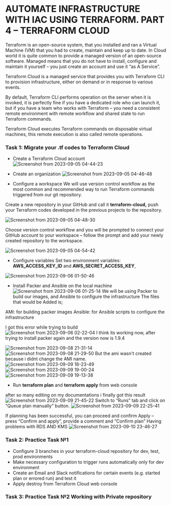 # AUTOMATE INFRASTRUCTURE WITH IAC USING TERRAFORM. PART 4 – TERRAFORM CLOUD
 Terraform is an open-source system, that you installed and ran a Virtual Machine (VM) that you had to create, maintain and keep up to date. In Cloud world it is quite common to provide a managed version of an open-source software. Managed means that you do not have to install, configure and maintain it yourself – you just create an account and use it “as A Service”.

Terraform Cloud is a managed service that provides you with Terraform CLI to provision infrastructure, either on demand or in response to various events.

By default, Terraform CLI performs operation on the server when it is invoked, it is perfectly fine if you have a dedicated role who can launch it, but if you have a team who works with Terraform – you need a consistent remote environment with remote workflow and shared state to run Terraform commands.

Terraform Cloud executes Terraform commands on disposable virtual machines, this remote execution is also called remote operations.

### Task 1: Migrate your .tf codes to Terraform Cloud
* Create a Terraform Cloud account
![Screenshot from 2023-09-05 04-44-23](https://github.com/Lukobet/Darey.io_pbl/assets/110517150/5f5b7b81-9b91-49fa-ad22-f9d103330f36)
* Create an organization
![Screenshot from 2023-09-05 04-46-48](https://github.com/Lukobet/Darey.io_pbl/assets/110517150/5d0004a0-3b47-43be-8b7b-ff1ebbcfc6cf)

* Configure a workspace
We will use version control workflow as the most common and recommended way to run Terraform commands triggered from our git repository.

Create a new repository in your GitHub and call it **terraform-cloud,** push your Terraform codes developed in the previous projects to the repository.

![Screenshot from 2023-09-05 04-48-30](https://github.com/Lukobet/Darey.io_pbl/assets/110517150/0baaafd3-d507-4894-9697-f8ab3bffea68)

Choose version control workflow and you will be prompted to connect your GitHub account to your workspace – follow the prompt and add your newly created repository to the workspace.

![Screenshot from 2023-09-05 04-54-42](https://github.com/Lukobet/Darey.io_pbl/assets/110517150/719f1803-3acf-4cec-9376-bca8f7577f62)
* Configure variables
Set two environment variables: **AWS_ACCESS_KEY_ID** and **AWS_SECRET_ACCESS_KEY**,

![Screenshot from 2023-09-06 01-50-46](https://github.com/Lukobet/Darey.io_pbl/assets/110517150/9db2e82a-35a8-41fb-8955-bbeed25e931d)

* Install Packer and Ansible on the local machine
 ![Screenshot from 2023-09-06 01-25-14](https://github.com/Lukobet/Darey.io_pbl/assets/110517150/807f2092-3281-493c-a3b2-020ed0cc1399)
  We will be using Packer to build our images, and Ansible to configure the infrastructure
The files that would be Added is;

AMI: for building packer images
Ansible: for Ansible scripts to configure the infrastructure

I got this error while trying to build
![Screenshot from 2023-09-06 02-22-04](https://github.com/Lukobet/Darey.io_pbl/assets/110517150/ebd9e4fc-e883-48aa-bc98-fe885c0e587e)
I think its working now, after trying to install packer again and the version now is 1.9.4

![Screenshot from 2023-09-08 21-31-14](https://github.com/Lukobet/Darey.io_pbl/assets/110517150/7b867061-89b1-4eaa-a13e-e0f28b461288)
![Screenshot from 2023-09-08 21-29-50](https://github.com/Lukobet/Darey.io_pbl/assets/110517150/3199ca20-4461-4c66-a00d-bad6a5098009)
But the ami wasn't created because i didnt change the AMI name.
![Screenshot from 2023-09-09 18-23-49](https://github.com/Lukobet/Darey.io_pbl/assets/110517150/2eb7713a-de44-4368-8e46-752a4a5ad554)
![Screenshot from 2023-09-09 19-00-24](https://github.com/Lukobet/Darey.io_pbl/assets/110517150/be16f598-2b45-43e8-9be6-624347bf6e1b)
![Screenshot from 2023-09-09 19-13-38](https://github.com/Lukobet/Darey.io_pbl/assets/110517150/cc201811-6079-43a2-8f0a-363532db09d9)

* Run **terraform plan** and **terraform apply** from web console

after so many editing on my documentations i finally got this result
![Screenshot from 2023-09-09 21-45-22](https://github.com/Lukobet/Darey.io_pbl/assets/110517150/a9c63eac-c952-4518-98d7-eafcbdfec80a)
Switch to “Runs” tab and click on “Queue plan manually” button.
![Screenshot from 2023-09-09 22-25-41](https://github.com/Lukobet/Darey.io_pbl/assets/110517150/51d1a6b3-136f-4e5c-822a-a767f1867456)

If planning has been successful, you can proceed and confirm Apply – press “Confirm and apply”, provide a comment and “Confirm plan”
Having problems with RDS AND KMS
![Screenshot from 2023-09-10 23-46-27](https://github.com/Lukobet/Darey.io_pbl/assets/110517150/9a487335-24b3-4499-a301-ab678c49d317)


### Task 2: Practice Task №1
* Configure 3 branches in your terraform-cloud repository for dev, test, prod environments
* Make necessary configuration to trigger runs automatically only for dev environment
* Create an Email and Slack notifications for certain events (e.g. started plan or errored run) and test it
* Apply destroy from Terraform Cloud web console


### Task 3: Practice Task №2 Working with Private repository
